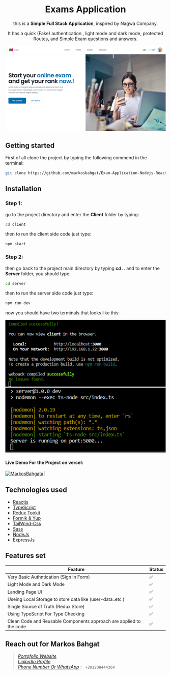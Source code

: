 <div align="center">

# Exams Application


this is a **Simple Full Stack Application**, inspired by Nagwa Company.

It has a quick (Fake) authentication , light mode and dark mode, protected Routes, and Simple Exam questions and answers.<br />

</div>

![Client Preview](/client/public/nagwa-preview.PNG)

## Getting started

First of all clone the project by typing the following commend in the terminal:

```sh
git clone https://github.com/markosbahgat/Exam-Application-Nodejs-Reactjs.git
```

## Installation

### Step 1:

go to the project directory and enter the **Client** folder by typing:

```sh
cd client
```

then to run the client side code just type:

```sh
npm start
```

### Step 2:

then go back to the project main directory by typing **_cd .._** and to enter the **Server** folder, you should type:

```sh
cd server
```

then to run the server side code just type:

```sh
npm run dev
```

now you should have two terminals that looks like this:

![Terminal One](/client/public/terminal-client.PNG)
![Terminal Two](/client/public/terminal-server.PNG)

#### Live Demo For the Project on vercel:

[![MarkosBahgata|](https://static.agilitycms.com/logos/full-logo-black-on-white-vercel_20200827182255_0.png)](https://simple-exam-app-using-react.vercel.app/)

## Technologies used

-   [Reactjs](https://reactjs.org/)
-   [TypeScript](https://www.typescriptlang.org/)
-   [Redux Tookit](https://redux-toolkit.js.org/)
-   [Formik & Yup](https://www.chartjs.org/)
-   [TailWind-Css](https://tailwindcss.com/)
-   [Sass](https://sass-lang.com/)
-   [NodeJs](https://nodejs.org/en/)
-   [ExpressJs](https://expressjs.com/)

## Features set

| Feature                                                             | Status |
| ------------------------------------------------------------------- | ------ |
| Very Basic Authntication (Sign In Form)                             | ✅     |
| Light Mode and Dark Mode                                            | ✅     |
| Landing Page UI                                                     | ✅     |
| Useing Local Storage to store data like (user-data..etc )           | ✅     |
| Single Source of Truth (Redux Store)                                | ✅     |
| Using TypeScript For Type Checking                                  | ✅     |
| Clean Code and Reusable Components approach are applied to the code | ✅     |

## Reach out for Markos Bahgat

> [_Portofolio Website_](https://markosbahgat.com)  
> [_LinkedIn Profile_](https://www.linkedin.com/in/markos-bahgat-9a7178216)  
> [_Phone Number Or WhatsApp_]() : ` +201208444364`

